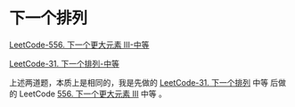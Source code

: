# 下一个排列



[LeetCode-556. 下一个更大元素 III-中等](https://leetcode.cn/problems/next-greater-element-iii/)  

[LeetCode-31. 下一个排列-中等](https://leetcode.cn/problems/next-permutation/) 



上述两道题，本质上是相同的，我是先做的 [LeetCode-31. 下一个排列](https://leetcode.cn/problems/next-permutation/) 中等 后做的 LeetCode [556. 下一个更大元素 III](https://leetcode.cn/problems/next-greater-element-iii/) 中等 。

